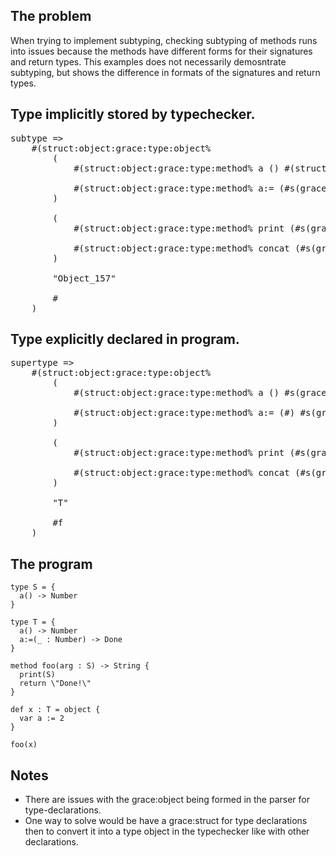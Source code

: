 ## The problem

When trying to implement subtyping, checking subtyping of methods runs into issues because the methods have different forms for their signatures and return types. This examples does not necessarily demosntrate subtyping, but shows the difference in formats of the signatures and return types.


## Type implicitly stored by typechecker.

<pre>
subtype =>
    #(struct:object:grace:type:object%
        (
            #(struct:object:grace:type:method% a () #(struct:object:grace:type:dynamic*% () (#(struct:object:grace:type:method% print (#s(grace:identifier "other" #s(grace:identifier "Top" #f))) #s(grace:identifier "Done" #f)) #(struct:object:grace:type:method% concat (#s(grace:identifier "other" #s(grace:identifier "Top" #f))) #s(grace:identifier "String" #f)))))

            #(struct:object:grace:type:method% a:= (#s(grace:identifier "_" #(struct:object:grace:type:dynamic*% () (#(struct:object:grace:type:method% print (#s(grace:identifier "other" #s(grace:identifier "Top" #f))) #s(grace:identifier "Done" #f)) #(struct:object:grace:type:method% concat (#s(grace:identifier "other" #s(grace:identifier "Top" #f))) #s(grace:identifier "String" #f)))))) #(struct:object:grace:type:done% () (#(struct:object:grace:type:method% print (#s(grace:identifier "other" #s(grace:identifier "Top" #f))) #s(grace:identifier "Done" #f)) #(struct:object:grace:type:method% concat (#s(grace:identifier "other" #s(grace:identifier "Top" #f))) #s(grace:identifier "String" #f)))))
        )

        (
            #(struct:object:grace:type:method% print (#s(grace:identifier "other" #s(grace:identifier "Top" #f))) #s(grace:identifier "Done" #f))

            #(struct:object:grace:type:method% concat (#s(grace:identifier "other" #s(grace:identifier "Top" #f))) #s(grace:identifier "String" #f))
        )

        "Object_157"

        #<procedure:parameter-procedure>
    )
</pre>


## Type explicitly declared in program.

<pre>
supertype =>
    #(struct:object:grace:type:object%
        (
            #(struct:object:grace:type:method% a () #s(grace:identifier "Number" #f))

            #(struct:object:grace:type:method% a:= (#<syntax::65 #s(grace:identifier "_" #s(gr...>) #s(grace:identifier "Done" #f))))
        )

        (
            #(struct:object:grace:type:method% print (#s(grace:identifier "other" #s(grace:identifier "Top" #f))) #s(grace:identifier "Done" #f))

            #(struct:object:grace:type:method% concat (#s(grace:identifier "other" #s(grace:identifier "Top" #f))) #s(grace:identifier "String" #f))
        )

        "T"

        #f
    )
</pre>


## The program

    type S = {
      a() -> Number
    }

    type T = {
      a() -> Number
      a:=(_ : Number) -> Done
    }

    method foo(arg : S) -> String {
      print(S)
      return \"Done!\"
    }

    def x : T = object {
      var a := 2
    }

    foo(x)

## Notes

- There are issues with the grace:object being formed in the parser for type-declarations.
- One way to solve would be have a grace:struct for type declarations then to convert it into a type object in the typechecker like with other declarations.
